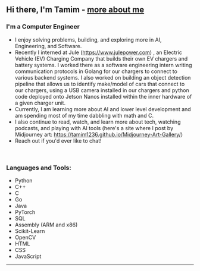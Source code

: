 ## Hi there, I'm Tamim - [more about me][website]

### I'm a Computer Engineer
- I enjoy solving problems, building, and exploring more in AI, Engineering, and Software.
- Recently I interned at Jule (https://www.julepower.com) , an Electric Vehicle (EV) Charging Company that builds their own EV chargers and battery systems.
  I worked there as a software engineering intern writing communication protocols in Golang for our chargers to connect to various backend systems.
  I also worked on building an object detection pipeline that allows us to identify make/model of cars that connect to our chargers, using a USB camera installed in our chargers
  and python code deployed onto Jetson Nanos installed within the inner hardware of a given charger unit.
- Currently, I am learning more about AI and lower level development and am spending most of my time dabbling with math and C.
- I also continue to read, watch, and learn more about tech, watching podcasts, and playing with AI tools (here's a site where I post by Midjourney art: https://tamim1236.github.io/Midjourney-Art-Gallery/)
- Reach out if you'd ever like to chat!

<br />

### Languages and Tools:
- Python
- C++ 
- C
- Go
- Java
- PyTorch
- SQL
- Assembly (ARM and x86)
- Scikit-Learn
- OpenCV
- HTML   
- CSS 
- JavaScript 

---


[website]: https://www.linkedin.com/in/tamim-hasan-4b6432250/

